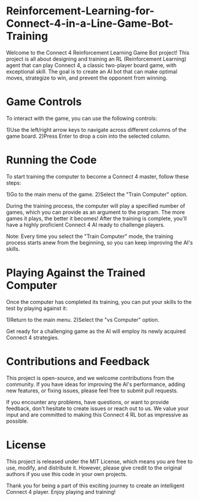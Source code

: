 # Reinforcement-Learning-for-Connect-4-in-a-Line-Game-Bot-Training
Welcome to the Connect 4 Reinforcement Learning Game Bot project! This project is all about designing and training an RL (Reinforcement Learning) agent that can play Connect 4, a classic two-player board game, with exceptional skill. The goal is to create an AI bot that can make optimal moves, strategize to win, and prevent the opponent from winning.

# Game Controls
To interact with the game, you can use the following controls:

1)Use the left/right arrow keys to navigate across different columns of the game board.
2)Press Enter to drop a coin into the selected column.

# Running the Code
To start training the computer to become a Connect 4 master, follow these steps:

1)Go to the main menu of the game. 
2)Select the "Train Computer" option.

During the training process, the computer will play a specified number of games, which you can provide as an argument to the program. The more games it plays, the better it becomes! After the training is complete, you'll have a highly proficient Connect 4 AI ready to challenge players.

Note: Every time you select the "Train Computer" mode, the training process starts anew from the beginning, so you can keep improving the AI's skills.

# Playing Against the Trained Computer
Once the computer has completed its training, you can put your skills to the test by playing against it:

1)Return to the main menu.
2)Select the "vs Computer" option.

Get ready for a challenging game as the AI will employ its newly acquired Connect 4 strategies.

# Contributions and Feedback
This project is open-source, and we welcome contributions from the community. If you have ideas for improving the AI's performance, adding new features, or fixing issues, please feel free to submit pull requests.

If you encounter any problems, have questions, or want to provide feedback, don't hesitate to create issues or reach out to us. We value your input and are committed to making this Connect 4 RL bot as impressive as possible.

# License
This project is released under the MIT License, which means you are free to use, modify, and distribute it. However, please give credit to the original authors if you use this code in your own projects.

Thank you for being a part of this exciting journey to create an intelligent Connect 4 player. Enjoy playing and training!
